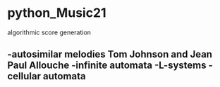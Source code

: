 # python_Music21
algorithmic score generation

-autosimilar melodies Tom Johnson and Jean Paul Allouche
-infinite automata
-L-systems
-cellular automata
-

